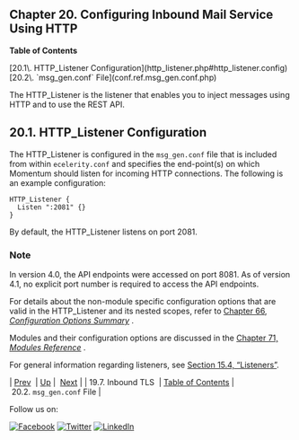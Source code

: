 ## Chapter 20. Configuring Inbound Mail Service Using HTTP

**Table of Contents**

<dl class="toc">

<dt>[20.1\. HTTP_Listener Configuration](http_listener.php#http_listener.config)</dt>

<dt>[20.2\. `msg_gen.conf` File](conf.ref.msg_gen.conf.php)</dt>

</dl>

The HTTP_Listener is the listener that enables you to inject messages using HTTP and to use the REST API.

## 20.1. HTTP_Listener Configuration

The HTTP_Listener is configured in the `msg_gen.conf` file that is included from within `ecelerity.conf` and specifies the end-point(s) on which Momentum should listen for incoming HTTP connections. The following is an example configuration:

```
HTTP_Listener {
  Listen ":2081" {}
}
```

By default, the HTTP_Listener listens on port 2081.

### Note

In version 4.0, the API endpoints were accessed on port 8081\. As of version 4.1, no explicit port number is required to access the API endpoints.

For details about the non-module specific configuration options that are valid in the HTTP_Listener and its nested scopes, refer to [Chapter 66, *Configuration Options Summary*](config.options.summary.php "Chapter 66. Configuration Options Summary") .

Modules and their configuration options are discussed in the [Chapter 71, *Modules Reference*](modules.php "Chapter 71. Modules Reference") .

For general information regarding listeners, see [Section 15.4, “Listeners”](listeners.php "15.4. Listeners").

| [Prev](inbound_tls.php)  | [Up](p.configuration.php) |  [Next](conf.ref.msg_gen.conf.php) |
| 19.7. Inbound TLS  | [Table of Contents](index.php) |  20.2. `msg_gen.conf` File |

Follow us on:

[![Facebook](https://support.messagesystems.com/images/icon-facebook.png)](http://www.facebook.com/messagesystems) [![Twitter](https://support.messagesystems.com/images/icon-twitter.png)](http://twitter.com/#!/MessageSystems) [![LinkedIn](https://support.messagesystems.com/images/icon-linkedin.png)](http://www.linkedin.com/company/message-systems)